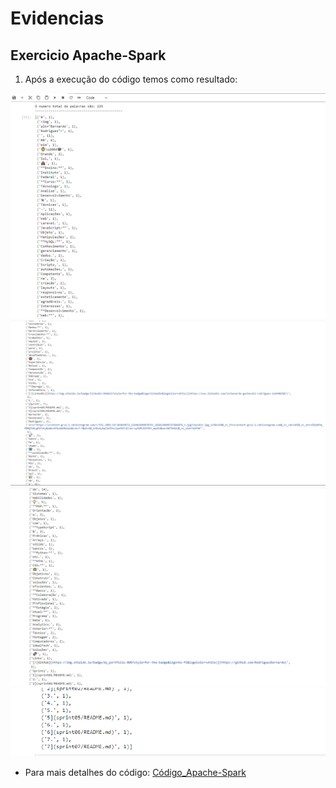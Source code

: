 # **Evidencias**
## Exercicio Apache-Spark
1. Após a execução do código temos como resultado: 
<img src="./img/Spark01.png">
<img src="./img/Spark02.png">
<img src="./img/Spark03.png">
<img src="./img/Spark04.png">

- Para mais detalhes do código: 
[Código_Apache-Spark](../exercicios/Apache-Spark/main.ipynb)